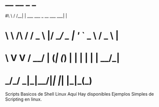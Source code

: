 # __        __   _                          _ 
#\ \      / /__| | ___ ___  _ __ ___   ___| |
# \ \ /\ / / _ \ |/ __/ _ \| '_ ` _ \ / _ \ |
#  \ V  V /  __/ | (_| (_) | | | | | |  __/_|
#   \_/\_/ \___|_|\___\___/|_| |_| |_|\___(_) 
Scripts Basicos de Shell Linux
   Aquí Hay disponibles Ejemplos Simples de Scripting en linux.
